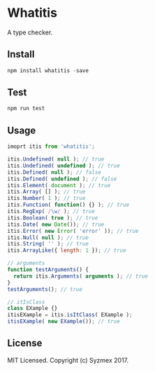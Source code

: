 
# Whatitis
A type checker.

## Install
```js
npm install whatitis -save
```

## Test
```js
npm run test
```

## Usage
```js
imoprt itis from 'whatitis';

itis.Undefined( null ); // true
itis.Undefined( undefined ); // true
itis.Defined( null ); // false
itis.Defined( undefined ); // false
itis.Element( document ); // true
itis.Array( [] ); // true
itis.Number( 1 ); // true
itis.Function( function() {} ); // true
itis.RegExp( /\w/ ); // true
itis.Boolean( true ); // true
itis.Date( new Date()); // true
itis.Error( new Error( 'error' )); // true
itis.Null( null ); // true
itis.String( '' ); // true
itis.ArrayLike({ length: 1 }); // true

// arguments
function testArguments() {
  return itis.Arguments( arguments ); // true
}
testArguments(); // true

// itIsClass
class EXample {}
itisEXample = itis.isItClass( EXample );
itisEXample( new EXample()); // true
```

## License
MIT Licensed. Copyright (c) Syzmex 2017.
